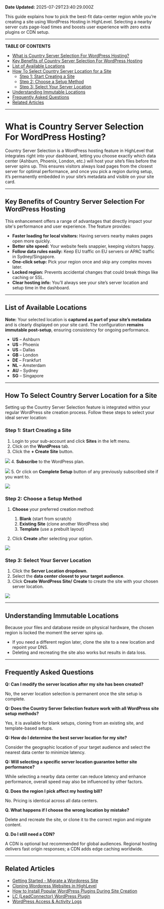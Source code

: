 **Date Updated:** 2025-07-29T23:40:29.000Z

This guide explains how to pick the best-fit data-center region while you’re creating a site using WordPress Hosting in HighLevel. Selecting a nearby server cuts page-load times and boosts user experience with zero extra plugins or CDN setup.

---

**TABLE OF CONTENTS**

* [What is Country Server Selection For WordPress Hosting?](#What-is-Country-Server-Selection-For-WordPress-Hosting?)[](#Key-Benefits-of-Country-Server-Selection-For-WordPress-Hosting)
* [Key Benefits of Country Server Selection For WordPress Hosting](#Key-Benefits-of-Country-Server-Selection-For-WordPress-Hosting)[](#List-of-Available-Locations)
* [List of Available Locations](#List-of-Available-Locations)[](#How-To-Select-Country-Server-Location-for-a-Site%C2%A0)
* [How To Select Country Server Location for a Site ](#How-To-Select-Country-Server-Location-for-a-Site%C2%A0)[](#Step-1%3A-Start-Creating-a-Site)  
   * [Step 1: Start Creating a Site](#Step-1%3A-Start-Creating-a-Site)[](#Step-2%3A-Choose-a-Setup-Method)  
   * [Step 2: Choose a Setup Method](#Step-2%3A-Choose-a-Setup-Method)[](#Step-3%3A-Select-Your-Server-Location)  
   * [Step 3: Select Your Server Location](#Step-3%3A-Select-Your-Server-Location)[](#Understanding-Immutable-Locations%C2%A0)
* [Understanding Immutable Locations ](#Understanding-Immutable-Locations%C2%A0)[](#Frequently-Asked-Questions)
* [Frequently Asked Questions](#Frequently-Asked-Questions)[](#Related-Articles)
* [Related Articles](#Related-Articles)

---

# **What is Country Server Selection For WordPress Hosting?**

  
Country Server Selection is a WordPress hosting feature in HighLevel that integrates right into your dashboard, letting you choose exactly which data center (Ashburn, Phoenix, London, etc.) will host your site’s files before the server spins up. This ensures visitors always load pages from the closest server for optimal performance, and once you pick a region during setup, it’s permanently embedded in your site’s metadata and visible on your site card.

---

## **Key Benefits of Country Server Selection For WordPress Hosting**

  
This enhancement offers a range of advantages that directly impact your site's performance and user experience. The feature provides:

  
* **Faster loading for local visitors:** Having servers nearby makes pages open more quickly.
* **Better site speed:** Your website feels snappier, keeping visitors happy.
* **Follow data rules easily:** Keep EU traffic on EU servers or APAC traffic in Sydney/Singapore.
* **One‑click setup:** Pick your region once and skip any complex moves later.
* **Locked region:** Prevents accidental changes that could break things like caching or SSL.
* **Clear hosting info:** You’ll always see your site’s server location and setup time in the dashboard.

---

## **List of Available Locations**

  
**Note:** Your selected location is **captured as part of your site’s metadata** and is clearly displayed on your site card. The configuration **remains immutable post-setup**, ensuring consistency for ongoing performance.  

  
* **US** – Ashburn
* **US** – Phoenix
* **US** – Dallas
* **GB** – London
* **DE** – Frankfurt
* **NL** – Amsterdam
* **AU** – Sydney
* **SG** – Singapore

---

## **How To Select Country Server Location for a Site** 

  
Setting up the Country Server Selection feature is integrated within your regular WordPress site creation process. Follow these steps to select your ideal server location:

  
### **Step 1:** Start Creating a Site

  
1. Login to your sub-account and click **Sites** in the left menu.
2. Click on the **WordPress** tab.
3. Click the **\+ Create Site** button.  
    
![](https://jumpshare.com/share/uQmYN1NqNjuhRC6jYUzw+/Screen+Shot+2025-07-29+at+9.25.33+PM.png)
4. **Subscribe** to the WordPress plan.  
    
![](https://jumpshare.com/share/QFtdSbjKW33eJMu0e9Gw+/Screen+Shot+2025-07-29+at+9.28.54+PM.png)
5. Or click on **Complete Setup** button of any previously subscribed site if you want to.  
    
![](https://jumpshare.com/share/nF8KXRuQArGGGzGAMAF8+/Screen+Shot+2025-07-29+at+9.30.44+PM.png)

### **Step 2:** Choose a Setup Method

  
1. **Choose** your preferred creation method:  
    
   1. **Blank** (start from scratch)  
   2. **Existing Site** (clone another WordPress site)  
   3. **Template** (use a prebuilt layout)
2. Click **Create** after selecting your option.  
    
![](https://jumpshare.com/share/YXydGhKJ6PWFvdcVw2jg+/Screen+Shot+2025-07-29+at+9.35.48+PM.png)

### **Step 3:** Select Your Server Location

  
1. Click the **Server Location dropdown**.
2. Select the **data center closest to your target audience**.
3. Click **Create WordPress Site/** **Create** to create the site with your chosen server location.  
    
![](https://jumpshare.com/share/GPFKpmHHuhF7Xf8V9fZi+/GIF+Recording+2025-07-29+at+9.41.00+PM.gif)

---

## **Understanding Immutable Locations** 

  
Because your files and database reside on physical hardware, the chosen region is locked the moment the server spins up.  
  
* If you need a different region later, clone the site to a new location and repoint your DNS.
* Deleting and recreating the site also works but results in data loss.

---

## **Frequently Asked Questions**

**Q: Can I modify the server location after my site has been created?**

No, the server location selection is permanent once the site setup is complete.

  
**Q: Does the Country Server Selection feature work with all WordPress site setup methods?**

Yes, it is available for blank setups, cloning from an existing site, and template-based setups.

  
**Q: How do I determine the best server location for my site?**

Consider the geographic location of your target audience and select the nearest data center to minimize latency.

  
**Q: Will selecting a specific server location guarantee better site performance?**

While selecting a nearby data center can reduce latency and enhance performance, overall speed may also be influenced by other factors.

  
**Q. Does the region I pick affect my hosting bill?**

No. Pricing is identical across all data centers.

  
**Q. What happens if I choose the wrong location by mistake?**

Delete and recreate the site, or clone it to the correct region and migrate content.

  
**Q. Do I still need a CDN?**

A CDN is optional but recommended for global audiences. Regional hosting delivers fast origin responses; a CDN adds edge caching worldwide.

---

## **Related Articles**

  
* **[](https://help.gohighlevel.com/en/support/solutions/articles/155000005070)**[](https://help.gohighlevel.com/en/support/solutions/articles/155000005070)[Getting Started - Migrate a Wordpress Site](https://help.gohighlevel.com/en/support/solutions/articles/155000005070)
* [Cloning Wordpress Websites in HighLevel](https://help.gohighlevel.com/en/support/solutions/articles/155000004189)
* [How to Install Popular WordPress Plugins During Site Creation](https://help.gohighlevel.com/en/support/solutions/articles/155000005126)
* [LC (LeadConnector) WordPress Plugin](https://help.gohighlevel.com/en/support/solutions/articles/155000005560)
* [WordPress Access & Activity Logs](https://help.gohighlevel.com/en/support/solutions/articles/155000004141)